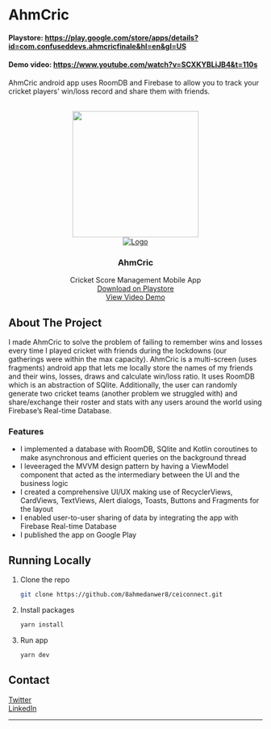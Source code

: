# AhmCric
#### Playstore: https://play.google.com/store/apps/details?id=com.confuseddevs.ahmcricfinale&hl=en&gl=US
#### Demo video: https://www.youtube.com/watch?v=SCXKYBLiJB4&t=110s

AhmCric android app uses RoomDB and Firebase to allow you to track your cricket players' win/loss record and share them with friends. 
<!-- Improved compatibility of back to top link: See: https://github.com/othneildrew/Best-README-Template/pull/73 -->
<a name="readme-top"></a>

<!-- PROJECT LOGO -->
<br />
<div align="center">
  <img src="https://play-lh.googleusercontent.com/ohEeMRO35xfc434ZJQ6LDZfYRnAmsJwxP6cheqJC65dDJZ04a1ktGMcuu1yiK7PJ1gm5=w480-h960" width = 250>
</div>
<div align="center">
  <a href="https://github.com/8ahmedanwer8/repo_name">
    <img src="https://github.com/8ahmedanwer8/AhmCric/assets/84689304/33c497c3-a2dd-481e-8f93-99d017426d0d" alt="Logo">
  </a>
<h3 align="center">AhmCric</h3>

  <p align="center">
    Cricket Score Management Mobile App
    <br />
    <a href="https://play.google.com/store/apps/details?id=com.confuseddevs.ahmcricfinale&hl=en&gl=US">Download on Playstore</a>
    <br />
    <a href="https://www.youtube.com/watch?v=SCXKYBLiJB4&t=110s">View Video Demo</a>
  </p>
</div>

<!-- ABOUT THE PROJECT -->
## About The Project
I made AhmCric to solve the problem of failing to remember wins and losses every time I played cricket with friends during the lockdowns (our gatherings were within the max capacity). AhmCric is a multi-screen (uses fragments) android app that lets me locally store the names of my friends and their wins, losses, draws and calculate win/loss ratio. It uses RoomDB which is an abstraction of SQlite. Additionally, the user can randomly generate two cricket teams (another problem we struggled with) and share/exchange their roster and stats with any users around the world using Firebase’s Real-time Database. 


### Features

* I implemented a database with RoomDB, SQlite and Kotlin coroutines to make asynchronous and efficient queries on the background thread
* I leveeraged the MVVM design pattern by having a ViewModel component that acted as the intermediary between the UI and the business logic
* I created a comprehensive UI/UX making use of RecyclerViews, CardViews, TextViews, Alert dialogs, Toasts, Buttons and Fragments for the layout
* I enabled user-to-user sharing of data by integrating the app with Firebase Real-time Database
* I published the app on Google Play

<!-- RUNNING LOCALLY -->
## Running Locally

1. Clone the repo
   ```sh
   git clone https://github.com/8ahmedanwer8/ceiconnect.git
   ```
2. Install packages
   ```sh
   yarn install
   ```
3. Run app
   ```js
   yarn dev
   ```

<!-- CONTACT -->
## Contact

[Twitter](https://twitter.com/https://twitter.com/AhmedAn17381286) 
<br />
[LinkedIn](https://www.linkedin.com/in/8ahmed8/)
****

<!-- MARKDOWN LINKS & IMAGES -->
<!-- https://www.markdownguide.org/basic-syntax/#reference-style-links -->
[contributors-shield]: https://img.shields.io/github/contributors/8ahmedanwer8/repo_name.svg?style=for-the-badge
[contributors-url]: https://github.com/8ahmedanwer8/repo_name/graphs/contributors
[forks-shield]: https://img.shields.io/github/forks/8ahmedanwer8/repo_name.svg?style=for-the-badge
[forks-url]: https://github.com/8ahmedanwer8/repo_name/network/members
[stars-shield]: https://img.shields.io/github/stars/8ahmedanwer8/repo_name.svg?style=for-the-badge
[stars-url]: https://github.com/8ahmedanwer8/repo_name/stargazers
[issues-shield]: https://img.shields.io/github/issues/8ahmedanwer8/repo_name.svg?style=for-the-badge
[issues-url]: https://github.com/8ahmedanwer8/repo_name/issues
[license-shield]: https://img.shields.io/github/license/8ahmedanwer8/repo_name.svg?style=for-the-badge
[license-url]: https://github.com/8ahmedanwer8/repo_name/blob/master/LICENSE.txt
[linkedin-shield]: https://img.shields.io/badge/-LinkedIn-black.svg?style=for-the-badge&logo=linkedin&colorB=555
[linkedin-url]: https://linkedin.com/in/linkedin_username
[product-screenshot]: images/screenshot.png
[Next.js]: https://img.shields.io/badge/next.js-000000?style=for-the-badge&logo=nextdotjs&logoColor=white
[Next-url]: https://nextjs.org/
[React.js]: https://img.shields.io/badge/React-20232A?style=for-the-badge&logo=react&logoColor=61DAFB
[React-url]: https://reactjs.org/
[Vue.js]: https://img.shields.io/badge/Vue.js-35495E?style=for-the-badge&logo=vuedotjs&logoColor=4FC08D
[Vue-url]: https://vuejs.org/
[Angular.io]: https://img.shields.io/badge/Angular-DD0031?style=for-the-badge&logo=angular&logoColor=white
[Angular-url]: https://angular.io/
[Svelte.dev]: https://img.shields.io/badge/Svelte-4A4A55?style=for-the-badge&logo=svelte&logoColor=FF3E00
[Svelte-url]: https://svelte.dev/
[Laravel.com]: https://img.shields.io/badge/Laravel-FF2D20?style=for-the-badge&logo=laravel&logoColor=white
[Laravel-url]: https://laravel.com
[Bootstrap.com]: https://img.shields.io/badge/Bootstrap-563D7C?style=for-the-badge&logo=bootstrap&logoColor=white
[Bootstrap-url]: https://getbootstrap.com
[JQuery.com]: https://img.shields.io/badge/jQuery-0769AD?style=for-the-badge&logo=jquery&logoColor=white
[JQuery-url]: https://jquery.com 
